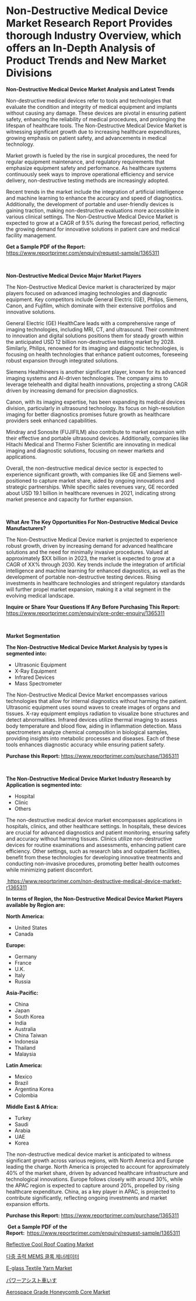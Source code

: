 <p><h1>Non-Destructive Medical Device Market Research Report Provides thorough Industry Overview, which offers an In-Depth Analysis of Product Trends and New Market Divisions</h1></p><p><strong>Non-Destructive Medical Device Market Analysis and Latest Trends</strong></p>
<p><p>Non-destructive medical devices refer to tools and technologies that evaluate the condition and integrity of medical equipment and implants without causing any damage. These devices are pivotal in ensuring patient safety, enhancing the reliability of medical procedures, and prolonging the lifespan of healthcare tools. The Non-Destructive Medical Device Market is witnessing significant growth due to increasing healthcare expenditures, growing emphasis on patient safety, and advancements in medical technology.</p><p>Market growth is fueled by the rise in surgical procedures, the need for regular equipment maintenance, and regulatory requirements that emphasize equipment safety and performance. As healthcare systems continuously seek ways to improve operational efficiency and service delivery, non-destructive testing methods are increasingly adopted.</p><p>Recent trends in the market include the integration of artificial intelligence and machine learning to enhance the accuracy and speed of diagnostics. Additionally, the development of portable and user-friendly devices is gaining traction, making non-destructive evaluations more accessible in various clinical settings. The Non-Destructive Medical Device Market is expected to grow at a CAGR of 9.5% during the forecast period, reflecting the growing demand for innovative solutions in patient care and medical facility management.</p></p>
<p><strong>Get a Sample PDF of the Report:&nbsp;</strong> <a href="https://www.reportprimer.com/enquiry/request-sample/1365311">https://www.reportprimer.com/enquiry/request-sample/1365311</a></p>
<p>&nbsp;</p>
<p><strong>Non-Destructive Medical Device Major Market Players</strong></p>
<p><p>The Non-Destructive Medical Device market is characterized by major players focused on advanced imaging technologies and diagnostic equipment. Key competitors include General Electric (GE), Philips, Siemens, Canon, and Fujifilm, which dominate with their extensive portfolios and innovative solutions.</p><p>General Electric (GE) HealthCare leads with a comprehensive range of imaging technologies, including MRI, CT, and ultrasound. Their commitment to innovation and digital solutions positions them for steady growth within the anticipated USD 12 billion non-destructive testing market by 2028. Similarly, Philips, renowned for its imaging and diagnostic technologies, is focusing on health technologies that enhance patient outcomes, foreseeing robust expansion through integrated solutions.</p><p>Siemens Healthineers is another significant player, known for its advanced imaging systems and AI-driven technologies. The company aims to leverage telehealth and digital health innovations, projecting a strong CAGR driven by increasing demand for precision diagnostics.</p><p>Canon, with its imaging expertise, has been expanding its medical devices division, particularly in ultrasound technology. Its focus on high-resolution imaging for better diagnostics promises future growth as healthcare providers seek enhanced capabilities.</p><p>Mindray and Sonosite (FUJIFILM) also contribute to market expansion with their effective and portable ultrasound devices. Additionally, companies like Hitachi Medical and Thermo Fisher Scientific are innovating in medical imaging and diagnostic solutions, focusing on newer markets and applications.</p><p>Overall, the non-destructive medical device sector is expected to experience significant growth, with companies like GE and Siemens well-positioned to capture market share, aided by ongoing innovations and strategic partnerships. While specific sales revenues vary, GE recorded about USD 19.1 billion in healthcare revenues in 2021, indicating strong market presence and capacity for further expansion.</p></p>
<p>&nbsp;</p>
<p><strong>What Are The Key Opportunities For Non-Destructive Medical Device Manufacturers?</strong></p>
<p><p>The Non-Destructive Medical Device market is projected to experience robust growth, driven by increasing demand for advanced healthcare solutions and the need for minimally invasive procedures. Valued at approximately $XX billion in 2023, the market is expected to grow at a CAGR of XX% through 2030. Key trends include the integration of artificial intelligence and machine learning for enhanced diagnostics, as well as the development of portable non-destructive testing devices. Rising investments in healthcare technologies and stringent regulatory standards will further propel market expansion, making it a vital segment in the evolving medical landscape.</p></p>
<p><strong>Inquire or Share Your Questions If Any Before Purchasing This Report:</strong> <a href="https://www.reportprimer.com/enquiry/pre-order-enquiry/1365311">https://www.reportprimer.com/enquiry/pre-order-enquiry/1365311</a></p>
<p>&nbsp;</p>
<p><strong>Market Segmentation</strong></p>
<p><strong>The Non-Destructive Medical Device Market Analysis by types is segmented into:</strong></p>
<p><ul><li>Ultrasonic Equipment</li><li>X-Ray Equipment</li><li>Infrared Devices</li><li>Mass Spectrometer</li></ul></p>
<p><p>The Non-Destructive Medical Device Market encompasses various technologies that allow for internal diagnostics without harming the patient. Ultrasonic equipment uses sound waves to create images of organs and tissues. X-ray equipment employs radiation to visualize bone structures and detect abnormalities. Infrared devices utilize thermal imaging to assess body temperature and blood flow, aiding in inflammation detection. Mass spectrometers analyze chemical composition in biological samples, providing insights into metabolic processes and diseases. Each of these tools enhances diagnostic accuracy while ensuring patient safety.</p></p>
<p><strong>Purchase this Report:&nbsp;</strong><a href="https://www.reportprimer.com/purchase/1365311">https://www.reportprimer.com/purchase/1365311</a></p>
<p>&nbsp;</p>
<p><strong>The Non-Destructive Medical Device Market Industry Research by Application is segmented into:</strong></p>
<p><ul><li>Hospital</li><li>Clinic</li><li>Others</li></ul></p>
<p><p>The non-destructive medical device market encompasses applications in hospitals, clinics, and other healthcare settings. In hospitals, these devices are crucial for advanced diagnostics and patient monitoring, ensuring safety and accuracy without harming tissues. Clinics utilize non-destructive devices for routine examinations and assessments, enhancing patient care efficiency. Other settings, such as research labs and outpatient facilities, benefit from these technologies for developing innovative treatments and conducting non-invasive procedures, promoting better health outcomes while minimizing patient discomfort.</p></p>
<p><a href="https://www.reportprimer.com/non-destructive-medical-device-market-r1365311">&nbsp;https://www.reportprimer.com/non-destructive-medical-device-market-r1365311</a></p>
<p><strong>In terms of Region, the Non-Destructive Medical Device Market Players available by Region are:</strong></p>
<p>
    <p> <strong> North America: </strong>
        <ul>
            <li>United States</li>
            <li>Canada</li>
        </ul>
        </p> 
    <p> <strong> Europe: </strong>
        <ul>
            <li>Germany</li>
            <li>France</li>
            <li>U.K.</li>
            <li>Italy</li>
            <li>Russia</li>
        </ul>
        </p> 
    <p> <strong> Asia-Pacific: </strong>
        <ul>
            <li>China</li>
            <li>Japan</li>
            <li>South Korea</li>
            <li>India</li>
            <li>Australia</li>
            <li>China Taiwan</li>
            <li>Indonesia</li>
            <li>Thailand</li>
            <li>Malaysia</li>
        </ul>
        </p> 
    <p> <strong> Latin America: </strong>
        <ul>
            <li>Mexico</li>
            <li>Brazil</li>
            <li>Argentina Korea</li>
            <li>Colombia</li>
        </ul>
        </p> 
    <p> <strong> Middle East & Africa: </strong>
        <ul>
            <li>Turkey</li>
            <li>Saudi</li>
            <li>Arabia</li>
            <li>UAE</li>
            <li>Korea</li>
        </ul>
    </p>
    </p>
<p><p>The non-destructive medical device market is anticipated to witness significant growth across various regions, with North America and Europe leading the charge. North America is projected to account for approximately 40% of the market share, driven by advanced healthcare infrastructure and technological innovations. Europe follows closely with around 30%, while the APAC region is expected to capture around 20%, propelled by rising healthcare expenditure. China, as a key player in APAC, is projected to contribute significantly, reflecting ongoing investments and market expansion efforts.</p></p>
<p><strong>Purchase this Report: </strong><a href="https://www.reportprimer.com/purchase/1365311">https://www.reportprimer.com/purchase/1365311</a></p>
<p>&nbsp;<strong>Get a Sample PDF of the Report:&nbsp;&nbsp;</strong><a href="https://www.reportprimer.com/enquiry/request-sample/1365311">https://www.reportprimer.com/enquiry/request-sample/1365311</a></p>
<p><strong></strong></p>
<p><p><a href="https://issuu.com/reportprime-2/docs/reflective-cool-roof-coating-market_c84841af677c0b">Reflective Cool Roof Coating Market</a></p><p><a href="https://medium.com/@austinalvarez1901/%EB%8B%A4%EC%A4%91-%EC%B6%9C%EB%A0%A5-mems-%ED%81%B4%EB%A1%9D-%EC%83%9D%EC%84%B1%EA%B8%B0-%EC%8B%9C%EC%9E%A5%EC%9D%98-%EC%A0%84%EB%9E%B5%EC%A0%81-%ED%86%B5%EC%B0%B0%EB%A0%A5-%EB%8B%A4%EC%A4%91-%EC%B6%9C%EB%A0%A5-mems-%ED%81%B4%EB%A1%9D-%EC%83%9D%EC%84%B1%EA%B8%B0-%EC%82%B0%EC%97%85%EC%97%90%EC%84%9C%EC%9D%98-%EC%A0%9C%ED%92%88-%EC%A7%84%ED%99%94-%EB%B0%8F-%EC%8B%9C%EC%9E%A5-%EC%84%B8%EB%B6%84%ED%99%94-c2ebadc26c8e?postPublishedType=repub">다중 출력 MEMS 클록 제너레이터</a></p><p><a href="https://issuu.com/reportprime-2/docs/e-glass-textile-yarn-market-size-20_b6e5ce0f4799a8">E-glass Textile Yarn Market</a></p><p><a href="https://medium.com/@gfd5fgf/%E3%82%B0%E3%83%AD%E3%83%BC%E3%83%90%E3%83%AB%E3%83%9E%E3%83%BC%E3%82%B1%E3%83%83%E3%83%88%E3%83%91%E3%83%AB%E3%82%B9-2024%E5%B9%B4%E3%81%8B%E3%82%892031%E5%B9%B4%E3%81%BE%E3%81%A7%E3%81%AE%E3%83%91%E3%83%AF%E3%83%BC%E3%82%A2%E3%82%B7%E3%82%B9%E3%83%88%E8%BB%8A%E6%A4%85%E5%AD%90%E5%B8%82%E5%A0%B4%E3%81%AE%E3%83%88%E3%83%AC%E3%83%B3%E3%83%89%E3%81%A8%E6%88%90%E9%95%B7%E5%88%86%E6%9E%90%E4%BA%88%E6%B8%AC-284f11b5ba08">パワーアシスト車いす</a></p><p><a href="https://github.com/RogerBennett414/Market-Research-Report-List-1/blob/main/aerospace-grade-honeycomb-core-market.md">Aerospace Grade Honeycomb Core Market</a></p></p>